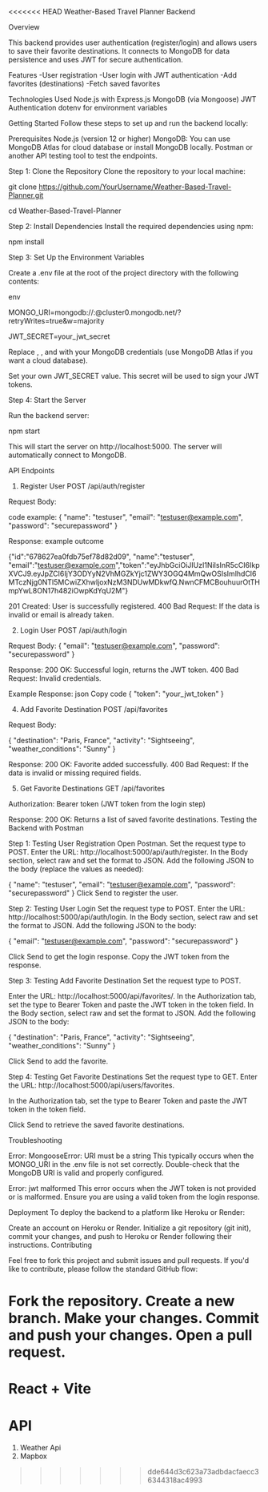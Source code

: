 <<<<<<< HEAD
Weather-Based Travel Planner Backend

Overview

This backend provides user authentication (register/login) and allows users to save their favorite destinations. It connects to MongoDB for data persistence and uses JWT for secure authentication.

Features
-User registration
-User login with JWT authentication
-Add favorites (destinations)
-Fetch saved favorites

Technologies Used
Node.js with Express.js
MongoDB (via Mongoose)
JWT Authentication
dotenv for environment variables

Getting Started
Follow these steps to set up and run the backend locally:

Prerequisites
Node.js (version 12 or higher)
MongoDB: You can use MongoDB Atlas for cloud database or install MongoDB locally.
Postman or another API testing tool to test the endpoints.

Step 1: Clone the Repository
Clone the repository to your local machine:

git clone https://github.com/YourUsername/Weather-Based-Travel-Planner.git

cd Weather-Based-Travel-Planner

Step 2: Install Dependencies
Install the required dependencies using npm:

npm install

Step 3: Set Up the Environment Variables

Create a .env file at the root of the project directory with the following contents:

env

MONGO_URI=mongodb://<your-username>:<your-password>@cluster0.mongodb.net/<your-db-name>?retryWrites=true&w=majority

JWT_SECRET=your_jwt_secret

Replace <your-username>, <your-password>, and <your-db-name> with your MongoDB credentials (use MongoDB Atlas if you want a cloud database).

Set your own JWT_SECRET value. This secret will be used to sign your JWT tokens.

Step 4: Start the Server

Run the backend server:

npm start

This will start the server on http://localhost:5000. The server will automatically connect to MongoDB.

API Endpoints

1. Register User
   POST /api/auth/register

Request Body:

code example:
{
"name": "testuser",
"email": "testuser@example.com",
"password": "securepassword"
}

Response:
example outcome

{"id":"678627ea0fdb75ef78d82d09",
"name":"testuser",
"email":"testuser@example.com","token":"eyJhbGciOiJIUzI1NiIsInR5cCI6IkpXVCJ9.eyJpZCI6IjY3ODYyN2VhMGZkYjc1ZWY3OGQ4MmQwOSIsImlhdCI6MTczNjg0NTI5MCwiZXhwIjoxNzM3NDUwMDkwfQ.NwnCFMCBouhuurOtTHmpYwL8ON17h482iOwpKdYqU2M"}

201 Created: User is successfully registered.
400 Bad Request: If the data is invalid or email is already taken.

2. Login User
   POST /api/auth/login

Request Body:
{
"email": "testuser@example.com",
"password": "securepassword"
}

Response:
200 OK: Successful login, returns the JWT token.
400 Bad Request: Invalid credentials.

Example Response:
json
Copy code
{
"token": "your_jwt_token"
}

4. Add Favorite Destination
   POST /api/favorites

Request Body:

{
"destination": "Paris, France",
"activity": "Sightseeing",
"weather_conditions": "Sunny"
}

Response:
200 OK: Favorite added successfully.
400 Bad Request: If the data is invalid or missing required fields.

5. Get Favorite Destinations
   GET /api/favorites

Authorization: Bearer token (JWT token from the login step)

Response:
200 OK: Returns a list of saved favorite destinations.
Testing the Backend with Postman

Step 1: Testing User Registration
Open Postman.
Set the request type to POST.
Enter the URL: http://localhost:5000/api/auth/register.
In the Body section, select raw and set the format to JSON.
Add the following JSON to the body (replace the values as needed):

{
"name": "testuser",
"email": "testuser@example.com",
"password": "securepassword"
}
Click Send to register the user.

Step 2: Testing User Login
Set the request type to POST.
Enter the URL: http://localhost:5000/api/auth/login.
In the Body section, select raw and set the format to JSON.
Add the following JSON to the body:

{
"email": "testuser@example.com",
"password": "securepassword"
}

Click Send to get the login response. Copy the JWT token from the response.

Step 3: Testing Add Favorite Destination
Set the request type to POST.

Enter the URL: http://localhost:5000/api/favorites/.
In the Authorization tab, set the type to Bearer Token and paste the JWT token in the token field.
In the Body section, select raw and set the format to JSON.
Add the following JSON to the body:

{
"destination": "Paris, France",
"activity": "Sightseeing",
"weather_conditions": "Sunny"
}

Click Send to add the favorite.

Step 4: Testing Get Favorite Destinations
Set the request type to GET.
Enter the URL: http://localhost:5000/api/users/favorites.

In the Authorization tab, set the type to Bearer Token and paste the JWT token in the token field.

Click Send to retrieve the saved favorite destinations.

Troubleshooting

Error: MongooseError: URI must be a string
This typically occurs when the MONGO_URI in the .env file is not set correctly. Double-check that the MongoDB URI is valid and properly configured.

Error: jwt malformed
This error occurs when the JWT token is not provided or is malformed. Ensure you are using a valid token from the login response.

Deployment
To deploy the backend to a platform like Heroku or Render:

Create an account on Heroku or Render.
Initialize a git repository (git init), commit your changes, and push to Heroku or Render following their instructions.
Contributing

Feel free to fork this project and submit issues and pull requests. If you'd like to contribute, please follow the standard GitHub flow:

Fork the repository.
Create a new branch.
Make your changes.
Commit and push your changes.
Open a pull request.
=======
# React + Vite

# API

1. Weather Api
2. Mapbox
>>>>>>> dde644d3c623a73adbdacfaecc36344318ac4993

